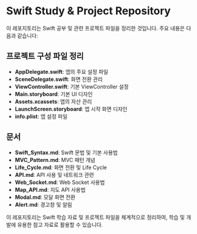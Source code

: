 # Swift Study & Project Repository

이 레포지토리는 Swift 공부 및 관련 프로젝트 파일을 정리한 것입니다. 주요 내용은 다음과 같습니다:

## 프로젝트 구성 파일 정리
- **AppDelegate.swift**: 앱의 주요 설정 파일
- **SceneDelegate.swift**: 화면 전환 관리
- **ViewController.swift**: 기본 ViewController 설정
- **Main.storyboard**: 기본 UI 디자인
- **Assets.xcassets**: 앱의 자산 관리
- **LaunchScreen.storyboard**: 앱 시작 화면 디자인
- **info.plist**: 앱 설정 파일

## 문서
- **Swift_Syntax.md**: Swift 문법 및 기본 사용법
- **MVC_Pattern.md**: MVC 패턴 개념
- **Life_Cycle.md**: 화면 전환 및 Life Cycle
- **API.md**: API 사용 및 네트워크 관련
- **Web_Socket.md**: Web Socket 사용법
- **Map_API.md**: 지도 API 사용법
- **Modal.md**: 모달 화면 전환
- **Alert.md**: 경고창 및 알림

이 레포지토리는 Swift 학습 자료 및 프로젝트 파일을 체계적으로 정리하여, 학습 및 개발에 유용한 참고 자료로 활용할 수 있습니다.
